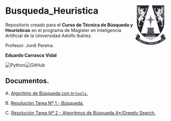 # Busqueda_Heuristica <img src="img/logo.png" align="right" width = "95px"/>
Repositorio creado para el **Curso de Técnica de Búsqueda y Heurísticas** en el programa de Magister en Inteligencia Artificial de la Universidad Adolfo Ibáñez.

Profesor: Jordi Pereira.

**Eduardo Carrasco Vidal**
 
![Python](https://img.shields.io/badge/python-%2314354C.svg)![GitHub](https://img.shields.io/badge/github-%23121011.svg)

## Documentos.

A. [Algoritmo de Búsqueda con `Ortools`.](https://github.com/educarrascov/MIA_BusqHeuristica/blob/main/1.7.%20Enunciado%20(SendMoreMoney)%20Colab.ipynb)

B. [Resolución Tarea Nº 1 - Búsqueda.](https://github.com/educarrascov/MIA_BusqHeuristica/blob/main/1.7.%20Resolucion%20Tarea%201.pdf)

C. [Resolución Tarea Nº 2 - Algoritmos de Búsqueda A*/Greedy Search.](https://github.com/educarrascov/MIA_BusqHeuristica/blob/main/2.4.%20Resolución%20Tarea%202.pdf)
